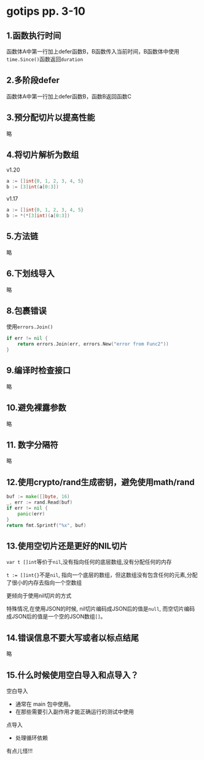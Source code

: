 # gotips pp. 3-10

## 1.函数执行时间

函数体A中第一行加上defer函数B，B函数传入当前时间，B函数体中使用`time.Since()`函数返回`duration`

## 2.多阶段defer

函数体A中第一行加上defer函数B，函数B返回函数C

## 3.预分配切⽚以提⾼性能

略

## 4.将切片解析为数组

v1.20

```go
a := []int{0, 1, 2, 3, 4, 5}
b := [3]int(a[0:3])
```

v1.17

```go
a := []int{0, 1, 2, 3, 4, 5}
b := *(*[3]int)(a[0:3])
```

## 5.方法链

略

## 6.下划线导入

略

## 8.包裹错误

使⽤`errors.Join()`

```go
if err != nil {
    return errors.Join(err, errors.New("error from Func2"))
}
```

## 9.编译时检查接口

略

## 10.避免裸露参数

略

## 11. 数字分隔符

略

## 12.使⽤crypto/rand⽣成密钥，避免使⽤math/rand

```go
buf := make([]byte, 16)
_, err := rand.Read(buf)
if err != nil {
    panic(err)
}
return fmt.Sprintf("%x", buf)
```

## 13.使⽤空切⽚还是更好的NIL切⽚

`var t []int`等价于`nil`,没有指向任何的底层数组,没有分配任何的内存

`t := []int{}`不是`nil`, 指向⼀个底层的数组，但这数组没有包含任何的元素,分配了很⼩的内存去指向⼀个空数组

更倾向于使⽤nil切⽚的⽅式

特殊情况,在使⽤JSON的时候, nil切⽚编码成JSON后的值是`null`, ⽽空切⽚编码成JSON后的值是⼀个空的JSON数组`[]`。

## 14.错误信息不要⼤写或者以标点结尾

略

## 15.什么时候使⽤空⽩导⼊和点导⼊？

空白导入

- 通常在 main 包中使⽤。
- 在那些需要引⼊副作⽤才能正确运⾏的测试中使⽤

点导入

- 处理循环依赖

有点儿怪!!!
